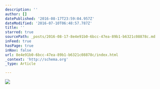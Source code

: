 ```yaml
---
description: ''
author: []
datePublished: '2016-08-17T23:59:04.957Z'
dateModified: '2016-07-10T06:48:57.787Z'
title: ''
starred: true
sourcePath: _posts/2016-08-17-8e4e91b0-6bcc-47ea-89b1-b6321c08878c.md
inFeed: true
hasPage: true
inNav: false
url: 8e4e91b0-6bcc-47ea-89b1-b6321c08878c/index.html
_context: 'http://schema.org'
_type: Article

---
```

![](https://the-grid-user-content.s3-us-west-2.amazonaws.com/0a7356aa-eeec-4687-9bdb-11003a7b5c9f.jpg)